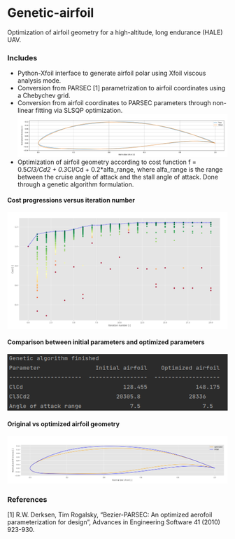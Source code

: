 # Genetic-airfoil

Optimization of airfoil geometry for a high-altitude, long endurance (HALE) UAV.

### Includes 

* Python-Xfoil interface to generate airfoil polar using Xfoil viscous analysis mode.
* Conversion from PARSEC [1] parametrization to airfoil coordinates using a Chebychev grid.
* Conversion from airfoil coordinates to PARSEC parameters through non-linear fitting via SLSQP optimization.
![plot](figs/image.png)
* Optimization of airfoil geometry according to cost function f = 0.5*Cl3/Cd2 + 0.3*Cl/Cd + 0.2*alfa_range, where alfa_range is the range between the cruise angle of attack and the stall angle of attack. Done through a genetic algorithm formulation.

#### Cost progressions versus iteration number
![plot](figs/cost_progression.png)
#### Comparison between initial parameters and optimized parameters
![plot](figs/final_params.png)
#### Original vs optimized airfoil geometry
![plot](figs/optimized.png)

### References
[1] R.W. Derksen, Tim Rogalsky, “Bezier-PARSEC: An optimized aerofoil parameterization for design”, Advances in Engineering Software 41 (2010) 923-930.

